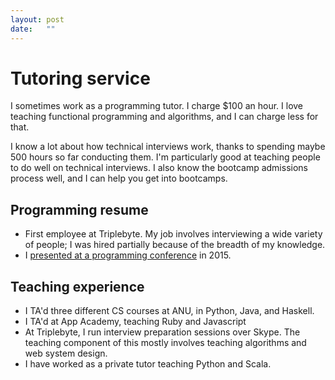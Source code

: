 ```yaml
---
layout: post
date:   ""
---
```


# Tutoring service

I sometimes work as a programming tutor. I charge $100 an hour. I love teaching functional programming and algorithms, and I can charge less for that.

I know a lot about how technical interviews work, thanks to spending maybe 500 hours so far conducting them. I'm particularly good at teaching people to do well on technical interviews. I also know the bootcamp admissions process well, and I can help you get into bootcamps.

## Programming resume

- First employee at Triplebyte. My job involves interviewing a wide variety of people; I was hired partially because of the breadth of my knowledge.
- I [presented at a programming conference](https://github.com/bshlgrs/ruining-the-coding-interview) in 2015.

## Teaching experience

- I TA'd three different CS courses at ANU, in Python, Java, and Haskell.
- I TA'd at App Academy, teaching Ruby and Javascript
- At Triplebyte, I run interview preparation sessions over Skype. The teaching component of this mostly involves teaching algorithms and web system design.
- I have worked as a private tutor teaching Python and Scala.

